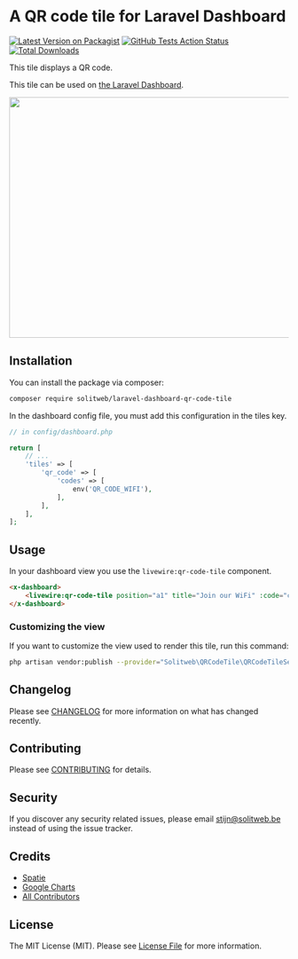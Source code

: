 # A QR code tile for Laravel Dashboard

[![Latest Version on Packagist](https://img.shields.io/packagist/v/solitweb/laravel-dashboard-qr-code-tile.svg?style=flat-square)](https://packagist.org/packages/solitweb/laravel-dashboard-qr-code-tile)
[![GitHub Tests Action Status](https://img.shields.io/github/workflow/status/solitweb/laravel-dashboard-qr-code-tile/run-tests?label=tests)](https://github.com/solitweb/laravel-dashboard-qr-code-tile/actions?query=workflow%3Arun-tests+branch%3Amaster)
[![Total Downloads](https://img.shields.io/packagist/dt/solitweb/laravel-dashboard-qr-code-tile.svg?style=flat-square)](https://packagist.org/packages/solitweb/laravel-dashboard-qr-code-tile)

This tile displays a QR code.

This tile can be used on [the Laravel Dashboard](https://docs.spatie.be/laravel-dashboard).

<p align="center">
  <img width="510" height="434" src="https://github.com/solitweb/laravel-dashboard-qr-code-tile/raw/master/screenshot.png">
</p>

## Installation

You can install the package via composer:

```bash
composer require solitweb/laravel-dashboard-qr-code-tile
```

In the dashboard config file, you must add this configuration in the tiles key.

```php
// in config/dashboard.php

return [
    // ...
    'tiles' => [
        'qr_code' => [
            'codes' => [
                env('QR_CODE_WIFI'),
            ],
        ],
    ],
];
```

## Usage

In your dashboard view you use the `livewire:qr-code-tile` component.

```html
<x-dashboard>
    <livewire:qr-code-tile position="a1" title="Join our WiFi" :code="config('dashboard.tiles.qr_code.codes.0')" />
</x-dashboard>
```

### Customizing the view

If you want to customize the view used to render this tile, run this command:

```bash
php artisan vendor:publish --provider="Solitweb\QRCodeTile\QRCodeTileServiceProvider" --tag="dashboard-qr-code-tile-views"
```

## Changelog

Please see [CHANGELOG](CHANGELOG.md) for more information on what has changed recently.

## Contributing

Please see [CONTRIBUTING](CONTRIBUTING.md) for details.

## Security

If you discover any security related issues, please email stijn@solitweb.be instead of using the issue tracker.

## Credits

- [Spatie](https://github.com/spatie/)
- [Google Charts](https://developers.google.com/chart/infographics/docs/qr_codes)
- [All Contributors](../../contributors)

## License

The MIT License (MIT). Please see [License File](LICENSE.md) for more information.
